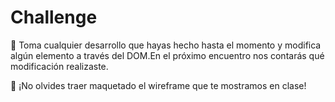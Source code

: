 # Challenge

📝 Toma cualquier desarrollo que hayas hecho hasta el momento y modifica algún elemento a través del DOM.En el próximo encuentro nos contarás qué modificación realizaste.

📝 ¡No olvides traer maquetado el wireframe que te mostramos en clase!
